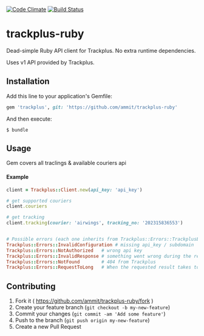 [![Code Climate](https://codeclimate.com/github/ammit/trackplus-ruby/badges/gpa.svg)](https://codeclimate.com/github/ammit/trackplus-ruby)
[![Build Status](https://travis-ci.org/ammit/trackplus-ruby.svg?branch=master)](https://travis-ci.org/ammit/trackplus-ruby)

# trackplus-ruby

Dead-simple Ruby API client for Trackplus. No extra runtime dependencies.

Uses v1 API provided by Trackplus.


## Installation

Add this line to your application's Gemfile:

```ruby
gem 'trackplus', git: 'https://github.com/ammit/trackplus-ruby'
```

And then execute:
```
$ bundle
```

## Usage

Gem covers all traclings & available couriers api 

#### Example

``` ruby
client = Trackplus::Client.new(api_key: 'api_key')

# get supported couriers
client.couriers

# get tracking
client.tracking(courier: 'airwings', tracking_no: '202315836553')


# Possible errors (each one inherits from Trackplus::Errors::TrackplusError)
Trackplus::Errors::InvalidConfiguration # missing api_key / subdomain
Trackplus::Errors::NotAuthorized   # wrong api key
Trackplus::Errors::InvalidResponse # something went wrong during the request?
Trackplus::Errors::NotFound        # 404 from Trackplus
Trackplus::Errors::RequestToLong   # When the requested result takes to long to calculate, try limiting your query
```

## Contributing
1. Fork it ( https://github.com/ammit/trackplus-ruby/fork )
2. Create your feature branch (`git checkout -b my-new-feature`)
3. Commit your changes (`git commit -am 'Add some feature'`)
4. Push to the branch (`git push origin my-new-feature`)
5. Create a new Pull Request